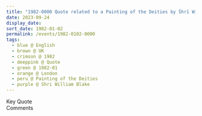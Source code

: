 ```yaml
---
title: "1982-0000 Quote related to a Painting of the Deities by Śhrī William Blake, London, UK"
date: 2023-09-24
display_date: 
sort_date: 1982-01-02
permalink: /events/1982-0102-0000
tags:
  - blue @ English
  - brown @ UK
  - crimson @ 1982
  - deeppink @ Quote
  - green @ 1982-01
  - orange @ London
  - peru @ Painting of the Deities
  - purple @ Shri William Blake
---
```


<wave-list>
  <list-title color="green" width="75">Key Quote</list-title>
  <list-item color="BlanchedAlmond"  width="200"></list-item>
  <list-item color="Lavender"></list-item>
  <list-item color="BlanchedAlmond"></list-item>
</wave-list>

<br>

<wave-list>
  <list-title color="green" width="75">Comments</list-title>
  <list-item color="BlanchedAlmond"  width="200"></list-item>
  <list-item color="Lavender"></list-item>
  <list-item color="BlanchedAlmond"></list-item>
</wave-list>
